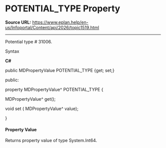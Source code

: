 # POTENTIAL_TYPE Property

**Source URL:** https://www.eplan.help/en-us/Infoportal/Content/api/2026/topic1519.html

---

Potential type # 31006.

Syntax

**C#**



public MDPropertyValue POTENTIAL_TYPE {get; set;}

public:

property MDPropertyValue^ POTENTIAL_TYPE {

   MDPropertyValue^ get();

   void set (    MDPropertyValue^ value);

}


#### Property Value

Returns property value of type System.Int64.
